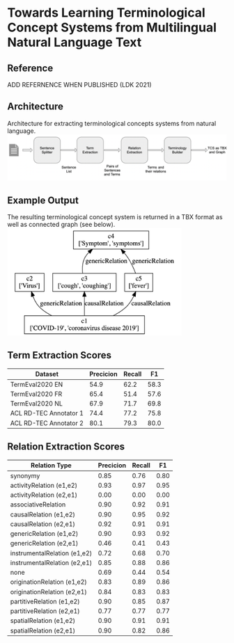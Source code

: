 # Towards Learning Terminological Concept Systems from Multilingual Natural Language Text

## Reference
ADD REFERNENCE WHEN PUBLISHED (LDK 2021)

## Architecture
Architecture for extracting terminological concepts systems from natural language.
![PicArchitecture](/architecture.png)

## Example Output
The resulting terminological concept system is returned in a TBX format as well as connected graph (see below).   
<img src="/example_output_graph.png" alt="PicExampleGraphOutput" width="400"/>

## Term Extraction Scores

|  Dataset | Precicion |  Recall |  F1 |  
|---|---|---|---|
|  TermEval2020 EN |  54.9 | 62.2  | 58.3  |   
| TermEval2020 FR |  65.4 | 51.4  | 57.6  |   
|  TermEval2020 NL |  67.9 | 71.7  | 69.8  |
|  ACL RD-TEC Annotator 1 |  74.4 | 77.2  | 75.8  |
|  ACL RD-TEC Annotator 2 |  80.1 | 79.3  | 80.0  |

## Relation Extraction Scores

|  Relation Type | Precicion |  Recall |  F1 |  
|---|---|---|---|
|  synonymy|  0.85 |  0.76 |  0.80 |   
| activityRelation (e1,e2) |  0.93 | 0.97 |  0.95 |   
|  activityRelation (e2,e1) |  0.00 | 0.00 | 0.00  |
|  associativeRelation |  0.90 | 0.92  | 0.91  |
|  causalRelation (e1,e2) | 0.90  |  0.95 |  0.92 |
|  causalRelation (e2,e1) |  0.92 |  0.91 |  0.91 |
|  genericRelation (e1,e2) |  0.90 | 0.93  | 0.92  |
|  genericRelation (e2,e1) |  0.46 | 0.41  | 0.43  |
|  instrumentalRelation (e1,e2) | 0.72  | 0.68  |  0.70 |
|  instrumentalRelation (e2,e1) |  0.85 |  0.88 |  0.86 |
|  none | 0.69  |  0.44 |  0.54 |
|  originationRelation (e1,e2) | 0.83  |  0.89 |  0.86 |
|  originationRelation (e2,e1) |  0.84|  0.83 | 0.83  |
|  partitiveRelation (e1,e2) |  0.90 |  0.85 |  0.87 |
|  partitiveRelation (e2,e1) |  0.77 |  0.77 |  0.77 |
|  spatialRelation (e1,e2) |  0.90 |  0.91 |  0.91 |
|  spatialRelation (e2,e1) |  0.90 |   0.82| 0.86  |

